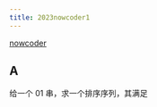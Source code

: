 ```yaml
---
title: 2023nowcoder1
---
```


[nowcoder](https://ac.nowcoder.com/acm/contest/57355)

## A
给一个 01 串，求一个排序序列，其满足
